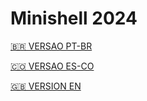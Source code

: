 # Minishell 2024

[🇧🇷 VERSAO PT-BR](https://github.com/diegosou4/minishell/blob/main/README_PT.md)

[🇨🇴 VERSAO ES-CO](https://github.com/diegosou4/minishell/blob/main/README_ES.md)

[🇬🇧 VERSION EN](https://github.com/diegosou4/minishell/blob/main/README_EN.md)

